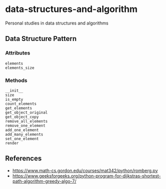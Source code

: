 # data-structures-and-algorithm
Personal studies in data structures and algorithms

## Data Structure Pattern
### Attributes
    elements
    elements_size
### Methods
    __init__
    size
    is_empty
    count_elements
    get_elements
    get_object_original
    get_object_copy
    remove_all_elements
    remove_one_element
    add_one_element
    add_many_elements
    set_one_element
    render

## References
 * https://www.math-cs.gordon.edu/courses/mat342/python/romberg.py 
 * https://www.geeksforgeeks.org/python-program-for-dijkstras-shortest-path-algorithm-greedy-algo-7/
